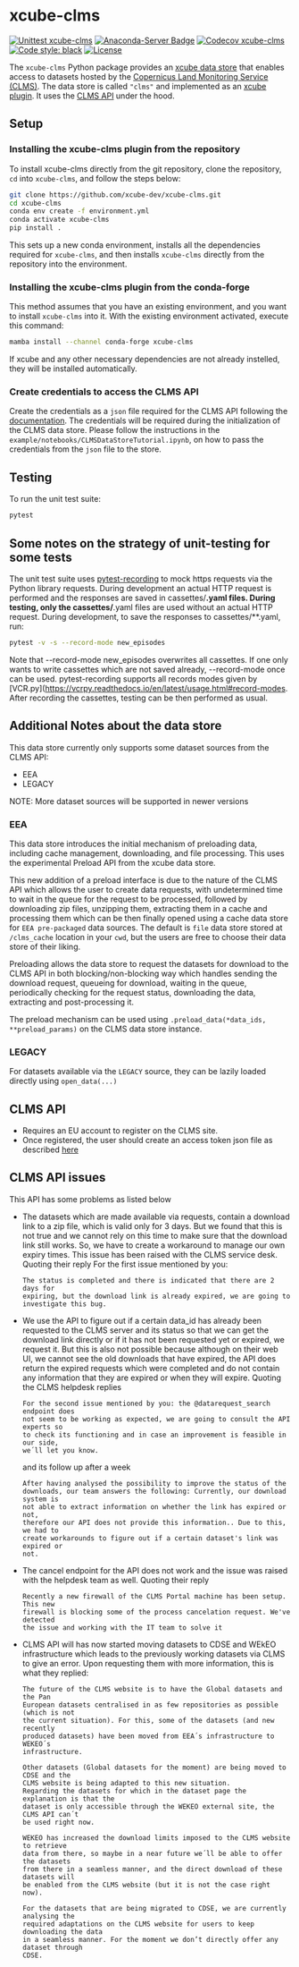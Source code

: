 # xcube-clms

[![Unittest xcube-clms](https://github.com/xcube-dev/xcube-clms/actions/workflows/unittest.yml/badge.svg)](https://github.com/xcube-dev/xcube-clms/actions/workflows/unittest.yml)
[![Anaconda-Server Badge](https://anaconda.org/conda-forge/xcube-clms/badges/version.svg)](https://anaconda.org/conda-forge/xcube-clms)
[![Codecov xcube-clms](https://codecov.io/gh/xcube-dev/xcube-clms/graph/badge.svg?token=n6X9zQIkXb)](https://codecov.io/gh/xcube-dev/xcube-clms)
[![Code style: black](https://img.shields.io/badge/code%20style-black-000000.svg)](https://github.com/psf/black)
[![License](https://img.shields.io/github/license/dcs4cop/xcube-smos)](https://github.com/xcube-dev/xcube-clms/blob/main/LICENSE)

The `xcube-clms` Python package provides an
[xcube data store](https://xcube.readthedocs.io/en/latest/api.html#data-store-framework)
that enables access to datasets hosted by the
[Copernicus Land Monitoring Service (CLMS)](https://land.copernicus.eu/en).
The data store is called `"clms"` and implemented as
an [xcube plugin](https://xcube.readthedocs.io/en/latest/plugins.html).
It uses the [CLMS API](https://eea.github.io/clms-api-docs/introduction.html)
under the hood.

## Setup <a name="setup"></a>

### Installing the xcube-clms plugin from the repository <a name="install_source"></a>

To install xcube-clms directly from the git repository, clone the repository,
`cd` into `xcube-clms`, and follow the steps below:

```bash
git clone https://github.com/xcube-dev/xcube-clms.git
cd xcube-clms
conda env create -f environment.yml
conda activate xcube-clms
pip install .
```

This sets up a new conda environment, installs all the dependencies required
for `xcube-clms`, and then installs `xcube-clms` directly from the repository
into the environment.

### Installing the xcube-clms plugin from the conda-forge

This method assumes that you have an existing environment, and you want to
install `xcube-clms` into it.
With the existing environment activated, execute this command:

```bash
mamba install --channel conda-forge xcube-clms
```

If xcube and any other necessary dependencies are not already instelled, they
will be installed automatically.

### Create credentials to access the CLMS API

Create the credentials as a `json` file required for the CLMS API following
the [documentation](https://eea.github.io/clms-api-docs/authentication.html).
The credentials will be required during the initialization of the CLMS data
store. Please follow the instructions in the
`example/notebooks/CLMSDataStoreTutorial.ipynb`,
on how to pass the credentials from the `json` file to the store.

## Testing <a name="testing"></a>

To run the unit test suite:

```bash
pytest
```

## Some notes on the strategy of unit-testing for some tests

The unit test suite
uses [pytest-recording](https://pypi.org/project/pytest-recording/) to mock
https requests via the Python
library requests. During development an actual HTTP request is performed and the
responses are saved in cassettes/**.yaml files. During testing, only the
cassettes/**.yaml files are used without an actual HTTP request. During
development, to save the responses to cassettes/**.yaml, run:

```bash
pytest -v -s --record-mode new_episodes
```

Note that --record-mode new_episodes overwrites all cassettes. If one only wants
to write cassettes which are not saved already, --record-mode once can be used.
pytest-recording supports all records modes given
by [VCR.py](https://vcrpy.readthedocs.io/en/latest/usage.html#record-modes.
After recording the
cassettes, testing can be then performed as usual.

## Additional Notes about the data store

This data store currently only supports some dataset sources from the CLMS API:

- EEA
- LEGACY

NOTE: More dataset sources will be supported in newer versions

### EEA

This data store introduces the initial mechanism of preloading data, including
cache management, downloading, and file processing.
This uses the experimental Preload API from the xcube data store.

This new addition of a preload interface is due to the nature of the CLMS API
which allows the user to create data requests, with undetermined time to wait in
the queue for the request to be processed, followed by downloading zip files,
unzipping them, extracting them in a cache and processing them which can be then
finally opened using a cache data store for `EEA pre-packaged` data sources.
The default is `file` data store stored at `/clms_cache` location in your `cwd`,
but the users are free to choose their data store of their liking.

Preloading allows the data store to request the datasets for download to the
CLMS API in both blocking/non-blocking way which handles sending the download
request, queueing for download, waiting in the queue, periodically checking for
the request status, downloading the data, extracting and post-processing it.

The preload mechanism can be used using
`.preload_data(*data_ids, **preload_params)` on the CLMS data store instance.

### LEGACY

For datasets available via the `LEGACY` source, they can be lazily loaded
directly using `open_data(...)`

## CLMS API

- Requires an EU account to register on the CLMS site.
- Once registered, the user should create an access token json file as
  described [here](https://eea.github.io/clms-api-docs/authentication.html)

## CLMS API issues

This API has some problems as listed below

- The datasets which are made available via requests, contain a download link to
  a zip file, which is valid only for 3 days. But we found that this is not true
  and we cannot rely on this time to make sure that the download link still
  works. So, we have to create a workaround to manage our own expiry times. This
  issue has been raised with the CLMS service desk. Quoting their reply For the
  first issue mentioned by you:

  ```
  The status is completed and there is indicated that there are 2 days for
  expiring, but the download link is already expired, we are going to
  investigate this bug.
  ```
- We use the API to figure out if a certain data_id has already been requested
  to the CLMS server and its status so that we can get the download link
  directly or if it has not been requested yet or expired, we request it. But
  this is also not possible because although on their web UI, we cannot see the
  old downloads that have expired, the API does return the expired requests
  which were completed and do not contain any information that they are expired
  or when they will expire. Quoting the CLMS helpdesk replies

  ```
  For the second issue mentioned by you: the @datarequest_search endpoint does
  not seem to be working as expected, we are going to consult the API experts so
  to check its functioning and in case an improvement is feasible in our side,
  we´ll let you know.
  ```

  and its follow up after a week

  ```
  After having analysed the possibility to improve the status of the
  downloads, our team answers the following: Currently, our download system is
  not able to extract information on whether the link has expired or not,
  therefore our API does not provide this information.. Due to this, we had to
  create workarounds to figure out if a certain dataset's link was expired or
  not.
  ```
- The cancel endpoint for the API does not work and the issue was raised with
  the helpdesk team as well. Quoting their reply

  ```
  Recently a new firewall of the CLMS Portal machine has been setup. This new
  firewall is blocking some of the process cancelation request. We've detected
  the issue and working with the IT team to solve it
  ```

- CLMS API will has now started moving datasets to CDSE and WEkEO infrastructure
  which leads to the previously working datasets via CLMS to give an error. Upon
  requesting them with more information, this is what they replied:

  ```
  The future of the CLMS website is to have the Global datasets and the Pan
  European datasets centralised in as few repositories as possible (which is not
  the current situation). For this, some of the datasets (and new recently
  produced datasets) have been moved from EEA´s infrastructure to WEKEO´s
  infrastructure.
  
  Other datasets (Global datasets for the moment) are being moved to CDSE and the
  CLMS website is being adapted to this new situation.
  Regarding the datasets for which in the dataset page the explanation is that the
  dataset is only accessible through the WEKEO external site, the CLMS API can´t
  be used right now.
  
  WEKEO has increased the download limits imposed to the CLMS website to retrieve
  data from there, so maybe in a near future we´ll be able to offer the datasets
  from there in a seamless manner, and the direct download of these datasets will
  be enabled from the CLMS website (but it is not the case right now).
  
  For the datasets that are being migrated to CDSE, we are currently analysing the
  required adaptations on the CLMS website for users to keep downloading the data
  in a seamless manner. For the moment we don’t directly offer any dataset through
  CDSE.
  ```